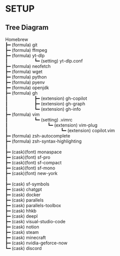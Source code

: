 # SETUP

## Tree Diagram

Homebrew<br>
 ┣━ (formula) git<br>
 ┣━ (formula) ffmpeg<br>
 ┣━ (formula) yt-dlp<br>
 ┃&ensp;&ensp;&ensp;&ensp;&ensp;&ensp;&ensp;&ensp;&ensp;&ensp;&ensp;&ensp;┗━ (setting) yt-dlp.conf<br>
 ┣━ (formula) neofetch<br>
 ┣━ (formula) wget<br>
 ┣━ (formula) python<br>
 ┣━ (formula) pyenv<br>
 ┣━ (formula) openjdk<br>
 ┣━ (formula) gh<br>
 ┃&ensp;&ensp;&ensp;&ensp;&ensp;&ensp;&ensp;&ensp;&ensp;&ensp;&ensp;&ensp;┣━ (extension) gh-copilot<br>
 ┃&ensp;&ensp;&ensp;&ensp;&ensp;&ensp;&ensp;&ensp;&ensp;&ensp;&ensp;&ensp;┣━ (extension) gh-graph<br>
 ┃&ensp;&ensp;&ensp;&ensp;&ensp;&ensp;&ensp;&ensp;&ensp;&ensp;&ensp;&ensp;┗━ (extension) gh-info<br>
 ┣━ (formula) vim<br>
 ┃&ensp;&ensp;&ensp;&ensp;&ensp;&ensp;&ensp;&ensp;&ensp;&ensp;&ensp;&ensp;┗━ (setting) .vimrc<br>
 ┃&ensp;&ensp;&ensp;&ensp;&ensp;&ensp;&ensp;&ensp;&ensp;&ensp;&ensp;&ensp;&ensp;&ensp;&ensp;&ensp;&ensp;&ensp;┗━ (extension) vim-plug<br>
 ┃&ensp;&ensp;&ensp;&ensp;&ensp;&ensp;&ensp;&ensp;&ensp;&ensp;&ensp;&ensp;&ensp;&ensp;&ensp;&ensp;&ensp;&ensp;&ensp;&ensp;&ensp;&ensp;&ensp;&ensp;┗━ (extension) copilot.vim<br>
 ┣━ (formula) zsh-autocomplete<br>
 ┣━ (formula) zsh-syntax-highlighting<br>
 ┃<br>
 ┣━ (cask)(font) monaspace<br>
 ┣━ (cask)(font) sf-pro<br>
 ┣━ (cask)(font) sf-compact<br>
 ┣━ (cask)(font) sf-mono<br>
 ┣━ (cask)(font) new-york<br>
 ┃<br>
 ┣━ (cask) sf-symbols<br>
 ┣━ (cask) chatgpt<br>
 ┣━ (cask) docker<br>
 ┣━ (cask) parallels<br>
 ┣━ (cask) parallels-toolbox<br>
 ┣━ (cask) hhkb<br>
 ┣━ (cask) deepl<br>
 ┣━ (cask) visual-studio-code<br>
 ┣━ (cask) notion<br>
 ┣━ (cask) steam<br>
 ┣━ (cask) minecraft<br>
 ┣━ (cask) nvidia-geforce-now<br>
 ┗━ (cask) discord<br>
